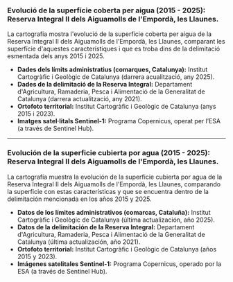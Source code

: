 ### Evolució de la superfície coberta per aigua (2015 - 2025): Reserva Integral II dels Aiguamolls de l'Empordà, les Llaunes.
La cartografia mostra l'evolució de la superfície coberta per aigua de la Reserva Integral II dels Aiguamolls de l'Empordà, les Llaunes, comparant les superfície d'aquestes característiques i que es troba dins de la delimitació esmentada dels anys 2015 i 2025.

- **Dades dels límits administratius (comarques, Catalunya):** Institut Cartogràfic i Geològic de Catalunya (darrera acualització, any 2025).
- **Dades de la delimitació de la Reserva Integral:** Departament d'Agricultura, Ramaderia, Pesca i Alimentació de la Generalitat de Catalunya (darrera actualització, any 2021).
- **Ortofoto territorial:** Institut Cartogràfic i Geològic de Catalunya (anys 2015 i 2023).
- **Imatges satel·litals Sentinel-1:** Programa Copernicus, operat per l’ESA (a través de Sentinel Hub).

-------------------------------------------------------------------------------------------------------------------------------------------------------------------------------------------------------------------------------------------------------------------------------------------------------------------------------------------------------------------------------------------------------------------

### Evolución de la superficie cubierta por agua (2015 - 2025): Reserva Integral II dels Aiguamolls de l'Empordà, les Llaunes.
La cartografía muestra la evolución de la superficie cubierta por agua de la Reserva Integral II dels Aiguamolls de l'Empordà, les Llaunes, comparando la superficie con estas características y que se encuentra dentro de la delimitación mencionada en los años 2015 y 2025.

- **Datos de los límites administrativos (comarcas, Cataluña):** Institut Cartogràfic i Geològic de Catalunya (última actualización, año 2025).
- **Datos de la delimitación de la Reserva Integral:** Departament d'Agricultura, Ramaderia, Pesca i Alimentació de la Generalitat de Catalunya (última actualización, año 2021).
- **Ortofoto territorial:** Institut Cartogràfic i Geològic de Catalunya (años 2015 y 2023).
- **Imágenes satelitales Sentinel-1:** Programa Copernicus, operado por la ESA (a través de Sentinel Hub).
